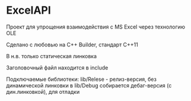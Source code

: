 ExcelAPI
========

Проект для упрощения взаимодействия с MS Excel через технологию OLE

Сделано с любовью на C++ Builder, стандарт С++11

В н.в. только статическая линковка

Заголовочный файл находится в include

Подключаемые библиотеки:
lib/Relese - релиз-версия, без динамической линковки
в lib/Debug собирается дебаг-версия (с дин.линковкой), для отладки

